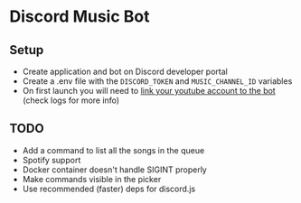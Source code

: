 # Discord Music Bot

## Setup

- Create application and bot on Discord developer portal
- Create a .env file with the `DISCORD_TOKEN` and `MUSIC_CHANNEL_ID` variables
- On first launch you will need to [link your youtube account to the bot](https://github.com/coletdjnz/yt-dlp-youtube-oauth2) (check logs for more info)

## TODO

- Add a command to list all the songs in the queue
- Spotify support
- Docker container doesn't handle SIGINT properly
- Make commands visible in the picker
- Use recommended (faster) deps for discord.js
